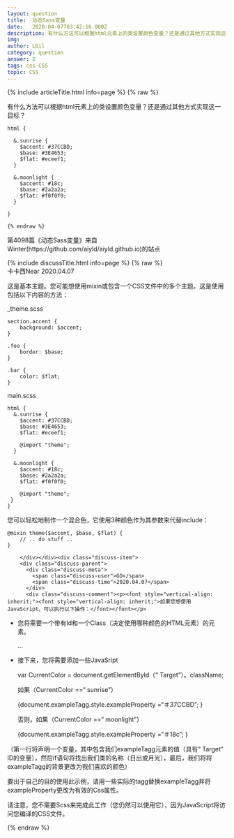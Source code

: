 ```yaml
---
layout: question
title:  动态Sass变量
date:   2020-04-07T03:42:16.000Z
description: 有什么方法可以根据html元素上的类设置颜色变量？还是通过其他方式实现这一目标？html {  &.sunrise {    $accent  ...
img: 
author: LGil
category: question
answer: 2
tags: css CSS
topic: CSS
---
```

<div class="article-root">
  <div class="article">
    {% include articleTitle.html info=page %}
    {% raw %}
    <div class="article-content"><p><font style="vertical-align: inherit;"><font style="vertical-align: inherit;">有什么方法可以根据html元素上的类设置颜色变量？</font><font style="vertical-align: inherit;">还是通过其他方式实现这一目标？</font></font></p>

<pre><code>html {<font></font>
<font></font>
  &amp;.sunrise {<font></font>
    $accent: #37CCBD;<font></font>
    $base: #3E4653;<font></font>
    $flat: #eceef1;<font></font>
  }<font></font>
<font></font>
  &amp;.moonlight {<font></font>
    $accent: #18c;<font></font>
    $base: #2a2a2a;<font></font>
    $flat: #f0f0f0;<font></font>
  }<font></font>
<font></font>
}<font></font>
</code></pre></div>
    {% endraw %}
  </div>
  <p class="winter_mark">第4098篇《动态Sass变量》来自Winter(https://github.com/aiyld/aiyld.github.io)的站点</p>
  <div class="discuss-wrapper">
    {% include discussTitle.html info=page %}
    {% raw %}
    <div class="discuss-list">
    <div class="discuss-item">
        <div class="discuss-parent">
          <div class="discuss-meta">
            <span class="discuss-user">卡卡西Near</span>
            <span class="discuss-time">2020.04.07</span>
          </div>
          <div class="discuss-comment"><p><font style="vertical-align: inherit;"><font style="vertical-align: inherit;">这是基本主题。</font><font style="vertical-align: inherit;">您可能想使用mixin或包含一个CSS文件中的多个主题。</font><font style="vertical-align: inherit;">这是使用包括以下内容的方法：</font></font></p>

<p><font style="vertical-align: inherit;"><font style="vertical-align: inherit;">_theme.scss</font></font></p>

<pre><code>section.accent {<font></font>
    background: $accent;<font></font>
}<font></font>
<font></font>
.foo {<font></font>
    border: $base;<font></font>
}<font></font>
<font></font>
.bar {<font></font>
    color: $flat;<font></font>
}<font></font>
</code></pre>

<p><font style="vertical-align: inherit;"><font style="vertical-align: inherit;">main.scss</font></font></p>

<pre><code>html {<font></font>
  &amp;.sunrise {<font></font>
    $accent: #37CCBD;<font></font>
    $base: #3E4653;<font></font>
    $flat: #eceef1;<font></font>
<font></font>
    @import "theme";<font></font>
  }<font></font>
<font></font>
  &amp;.moonlight {<font></font>
    $accent: #18c;<font></font>
    $base: #2a2a2a;<font></font>
    $flat: #f0f0f0;<font></font>
<font></font>
    @import "theme";<font></font>
 }<font></font>
}<font></font>
</code></pre>

<p><font style="vertical-align: inherit;"><font style="vertical-align: inherit;">您可以轻松地制作一个混合色，它使用3种颜色作为其参数来代替include：</font></font></p>

<pre><code>@mixin theme($accent, $base, $flat) {<font></font>
    // .. do stuff ..<font></font>
}<font></font>
</code></pre></div>
        </div></div><div class="discuss-item">
        <div class="discuss-parent">
          <div class="discuss-meta">
            <span class="discuss-user">GO</span>
            <span class="discuss-time">2020.04.07</span>
          </div>
          <div class="discuss-comment"><p><font style="vertical-align: inherit;"><font style="vertical-align: inherit;">如果您想使用JavaScript，可以执行以下操作：</font></font></p>

<ul>
<li><p><font style="vertical-align: inherit;"><font style="vertical-align: inherit;">您将需要一个带有Id和一个Class（决定使用哪种颜色的HTML元素）的元素。</font></font></p>

<p><font style="vertical-align: inherit;"><font style="vertical-align: inherit;">...</font></font></p></li>
<li><p><font style="vertical-align: inherit;"><font style="vertical-align: inherit;">接下来，您将需要添加一些JavaSript</font></font></p>

<p><font style="vertical-align: inherit;"><font style="vertical-align: inherit;">var CurrentColor = document.getElementById（“ Target”）。className; </font></font></p>

<p><font style="vertical-align: inherit;"><font style="vertical-align: inherit;">如果（CurrentColor ==“ sunrise”）</font></font></p>

<p><font style="vertical-align: inherit;"><font style="vertical-align: inherit;">{document.exampleTagg.style.exampleProperty =“＃37CCBD”; </font><font style="vertical-align: inherit;">}</font></font></p>

<p><font style="vertical-align: inherit;"><font style="vertical-align: inherit;">否则，如果（CurrentColor ==“ moonlight”）</font></font></p>

<p><font style="vertical-align: inherit;"><font style="vertical-align: inherit;">{document.exampleTagg.style.exampleProperty =“＃18c”; </font><font style="vertical-align: inherit;">}</font></font></p></li>
</ul>

<p><font style="vertical-align: inherit;"><font style="vertical-align: inherit;">（第一行将声明一个变量，其中包含我们exampleTagg元素的值（具有“ Target” ID的变量），然后if语句将找出我们类的名称（日出或月光），最后，我们将将exampleTagg的背景更改为我们喜欢的颜色）</font></font></p>

<p><font style="vertical-align: inherit;"><font style="vertical-align: inherit;">要出于自己的目的使用此示例，请用一些实际的tagg替换exampleTagg并将exampleProperty更改为有效的Css属性。</font></font></p>

<p><font style="vertical-align: inherit;"><font style="vertical-align: inherit;">请注意，您不需要Scss来完成此工作（您仍然可以使用它），因为JavaScript将访问您编译的CSS文件。</font></font></p></div>
        </div></div>
    </div>
    {% endraw %}
  </div>
<div>
